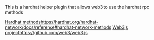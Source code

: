 This is a hardhat helper plugin that allows web3 to use the hardhat rpc methods 

[Hardhat methods](https://hardhat.org/hardhat-network/docs/reference#hardhat-network-methods)https://hardhat.org/hardhat-network/docs/reference#hardhat-network-methods
[
Web3js project](https://github.com/web3/web3.js)https://github.com/web3/web3.js
